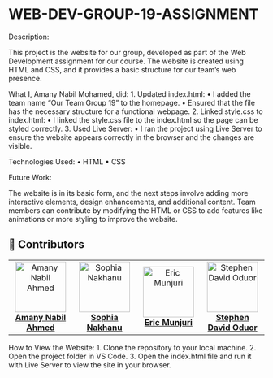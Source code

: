 # WEB-DEV-GROUP-19-ASSIGNMENT

Description:

This project is the website for our group, developed as part of the Web Development assignment for our course. The website is created using HTML and CSS, and it provides a basic structure for our team’s web presence.

What I, Amany Nabil Mohamed, did:
	1.	Updated index.html:
	•	I added the team name “Our Team Group 19” to the homepage.
	•	Ensured that the file has the necessary structure for a functional webpage.
	2.	Linked style.css to index.html:
	•	I linked the style.css file to the index.html so the page can be styled correctly.
	3.	Used Live Server:
	•	I ran the project using Live Server to ensure the website appears correctly in the browser and the changes are visible.

Technologies Used:
	•	HTML
	•	CSS

Future Work:

The website is in its basic form, and the next steps involve adding more interactive elements, design enhancements, and additional content. Team members can contribute by modifying the HTML or CSS to add features like animations or more styling to improve the website.

## 👥 Contributors

<table>
  <tr>
    <td align="center" width="25%">
      <a href="https://github.com/amanynabil" target="_blank">
        <img src="https://avatars.githubusercontent.com/u/0?v=4" width="100px;" alt="Amany Nabil Ahmed"/>
        <br /><b>Amany Nabil Ahmed</b>
      </a>
    </td>
    <td align="center" width="25%">
      <a href="https://github.com/nakhanu" target="_blank">
        <img src="https://avatars.githubusercontent.com/u/131362156?v=4" width="100px;" alt="Sophia Nakhanu"/>
        <br /><b>Sophia Nakhanu</b>
      </a>
    </td>
    <td align="center" width="25%">
      <a href="https://github.com/RICCOM" target="_blank">
        <img src="https://avatars.githubusercontent.com/u/0?v=4" width="100px;" alt="Eric Munjuri"/>
        <br /><b>Eric Munjuri</b>
      </a>
    </td>
    <td align="center" width="25%">
      <a href="https://github.com/steviedave" target="_blank">
        <img src="https://avatars.githubusercontent.com/u/0?v=4" width="100px;" alt="Stephen David Oduor"/>
        <br /><b>Stephen David Oduor</b>
      </a>
    </td>
  </tr>
</table>
 

How to View the Website:
	1.	Clone the repository to your local machine.
	2.	Open the project folder in VS Code.
	3.	Open the index.html file and run it with Live Server to view the site in your browser.
